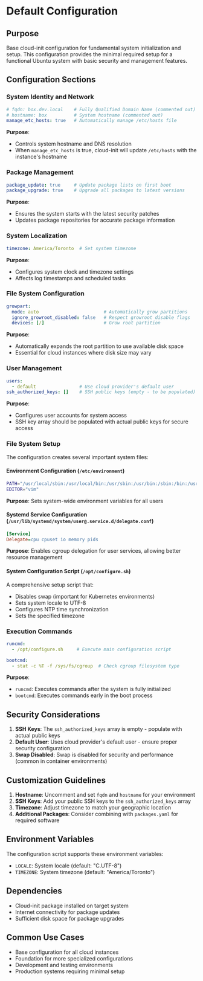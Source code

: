 # Default Configuration

## Purpose
Base cloud-init configuration for fundamental system initialization and setup. This configuration provides the minimal required setup for a functional Ubuntu system with basic security and management features.

## Configuration Sections

### System Identity and Network
```yaml
# fqdn: box.dev.local    # Fully Qualified Domain Name (commented out)
# hostname: box          # System hostname (commented out)
manage_etc_hosts: true   # Automatically manage /etc/hosts file
```

**Purpose**:
- Controls system hostname and DNS resolution
- When `manage_etc_hosts` is true, cloud-init will update `/etc/hosts` with the instance's hostname

### Package Management
```yaml
package_update: true     # Update package lists on first boot
package_upgrade: true    # Upgrade all packages to latest versions
```

**Purpose**:
- Ensures the system starts with the latest security patches
- Updates package repositories for accurate package information

### System Localization
```yaml
timezone: America/Toronto  # Set system timezone
```

**Purpose**:
- Configures system clock and timezone settings
- Affects log timestamps and scheduled tasks

### File System Configuration
```yaml
growpart:
  mode: auto                        # Automatically grow partitions
  ignore_growroot_disabled: false   # Respect growroot disable flags
  devices: [/]                      # Grow root partition
```

**Purpose**:
- Automatically expands the root partition to use available disk space
- Essential for cloud instances where disk size may vary

### User Management
```yaml
users:
  - default                # Use cloud provider's default user
ssh_authorized_keys: []    # SSH public keys (empty - to be populated)
```

**Purpose**:
- Configures user accounts for system access
- SSH key array should be populated with actual public keys for secure access

### File System Setup
The configuration creates several important system files:

#### Environment Configuration (`/etc/environment`)
```bash
PATH="/usr/local/sbin:/usr/local/bin:/usr/sbin:/usr/bin:/sbin:/bin:/usr/games:/usr/local/games:/snap/bin"
EDITOR="vim"
```
**Purpose**: Sets system-wide environment variables for all users

#### Systemd Service Configuration (`/usr/lib/systemd/system/user@.service.d/delegate.conf`)
```ini
[Service]
Delegate=cpu cpuset io memory pids
```
**Purpose**: Enables cgroup delegation for user services, allowing better resource management

#### System Configuration Script (`/opt/configure.sh`)
A comprehensive setup script that:
- Disables swap (important for Kubernetes environments)
- Sets system locale to UTF-8
- Configures NTP time synchronization
- Sets the specified timezone

### Execution Commands
```yaml
runcmd:
  - /opt/configure.sh     # Execute main configuration script

bootcmd:
  - stat -c %T -f /sys/fs/cgroup  # Check cgroup filesystem type
```

**Purpose**:
- `runcmd`: Executes commands after the system is fully initialized
- `bootcmd`: Executes commands early in the boot process

## Security Considerations

1. **SSH Keys**: The `ssh_authorized_keys` array is empty - populate with actual public keys
2. **Default User**: Uses cloud provider's default user - ensure proper security configuration
3. **Swap Disabled**: Swap is disabled for security and performance (common in container environments)

## Customization Guidelines

1. **Hostname**: Uncomment and set `fqdn` and `hostname` for your environment
2. **SSH Keys**: Add your public SSH keys to the `ssh_authorized_keys` array
3. **Timezone**: Adjust timezone to match your geographic location
4. **Additional Packages**: Consider combining with `packages.yaml` for required software

## Environment Variables

The configuration script supports these environment variables:
- `LOCALE`: System locale (default: "C.UTF-8")
- `TIMEZONE`: System timezone (default: "America/Toronto")

## Dependencies

- Cloud-init package installed on target system
- Internet connectivity for package updates
- Sufficient disk space for package upgrades

## Common Use Cases

- Base configuration for all cloud instances
- Foundation for more specialized configurations
- Development and testing environments
- Production systems requiring minimal setup
